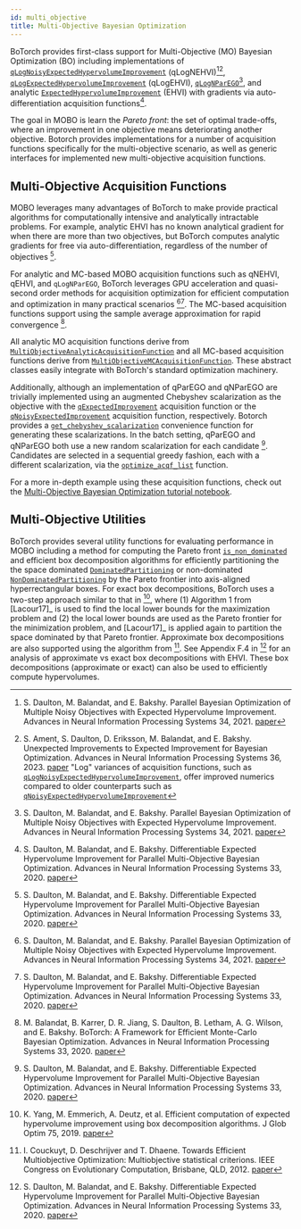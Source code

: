 ```yaml
---
id: multi_objective
title: Multi-Objective Bayesian Optimization
---
```


BoTorch provides first-class support for Multi-Objective (MO) Bayesian Optimization (BO) including implementations of
[`qLogNoisyExpectedHypervolumeImprovement`](../api/acquisition.html#botorch.acquisition.multi_objective.logei.qLogNoisyExpectedHypervolumeImprovement)  (qLogNEHVI)[^qNEHVI][^LogEI],
[`qLogExpectedHypervolumeImprovement`](../api/acquisition.html#botorch.acquisition.multi_objective.logei.qLogExpectedHypervolumeImprovement) (qLogEHVI),
[`qLogNParEGO`](../api/acquisition.html#botorch.acquisition.multi_objective.parego.qLogNParEGO)[^qNEHVI],
and analytic
[`ExpectedHypervolumeImprovement`](../api/acquisition.html#botorch.acquisition.multi_objective.analytic.ExpectedHypervolumeImprovement) (EHVI) with gradients via auto-differentiation acquisition functions[^qEHVI].

The goal in MOBO is learn the *Pareto front*: the set of optimal trade-offs, where an improvement in one objective means deteriorating another objective. Botorch provides implementations for a number of acquisition functions specifically for the multi-objective scenario, as well as generic interfaces for implemented new multi-objective acquisition functions.

## Multi-Objective Acquisition Functions
MOBO leverages many advantages of BoTorch to make provide practical algorithms for computationally intensive and analytically intractable problems. For example, analytic EHVI has no known analytical gradient for when there are more than two objectives, but BoTorch computes analytic gradients for free via auto-differentiation, regardless of the number of objectives [^qEHVI].

For analytic and MC-based MOBO acquisition functions such as qNEHVI, qEHVI, and `qLogNParEGO`, BoTorch leverages GPU acceleration and quasi-second order methods for acquisition optimization for efficient computation and optimization in many practical scenarios [^qNEHVI][^qEHVI]. The MC-based acquisition functions support using the sample average approximation for rapid convergence [^BoTorch].

All analytic MO acquisition functions derive from [`MultiObjectiveAnalyticAcquisitionFunction`](../api/acquisition.html#botorch.acquisition.multi_objective.analytic.MultiObjectiveAnalyticAcquisitionFunction) and all MC-based acquisition functions derive from [`MultiObjectiveMCAcquisitionFunction`](../api/acquisition.html#botorch.acquisition.multi_objective.monte_carlo.MultiObjectiveMCAcquisitionFunction). These abstract classes easily integrate with BoTorch's standard optimization machinery.

Additionally, although an implementation of
 qParEGO and qNParEGO are trivially implemented using an augmented Chebyshev scalarization as the objective with the [`qExpectedImprovement`](../api/acquisition.html#qexpectedimprovement) acquisition function or the [`qNoisyExpectedImprovement`](../api/acquisition.html#qnoisyexpectedimprovement) acquisition function, respectively. Botorch provides a [`get_chebyshev_scalarization`](../api/utils.html#botorch.utils.multi_objective.scalarization.get_chebyshev_scalarizationconvenience) convenience function for generating these scalarizations. In the batch setting, qParEGO and qNParEGO both use a new random scalarization for each candidate [^qEHVI]. Candidates are selected in a sequential greedy fashion, each with a different scalarization, via the [`optimize_acqf_list`](../api/optim.html#botorch.optim.optimize.optimize_acqf_list) function.

For a more in-depth example using these acquisition functions, check out the [Multi-Objective Bayesian Optimization tutorial notebook](../tutorials/multi_objective_bo).

## Multi-Objective Utilities

BoTorch provides several utility functions for evaluating performance in MOBO including a method for computing the Pareto front [`is_non_dominated`](../api/utils.html#botorch.utils.multi_objective.pareto.is_non_dominated) and efficient box decomposition algorithms for efficiently partitioning the the space dominated [`DominatedPartitioning`](../api/utils.html#botorch.utils.multi_objective.box_decompositions.dominated.DominatedPartitioning) or non-dominated [`NonDominatedPartitioning`](../api/utils.html#botorch.utils.multi_objective.box_decompositions.non_dominated.NonDominatedPartitioning) by the Pareto frontier into axis-aligned hyperrectangular boxes. For exact box decompositions, BoTorch uses a two-step approach similar to that in [^Yang2019], where (1) Algorithm 1 from [Lacour17]_ is used to find the local lower bounds for the maximization problem and (2) the local lower bounds are used as the Pareto frontier for the minimization problem, and [Lacour17]_ is applied again to partition the space dominated by that Pareto frontier. Approximate box decompositions are also supported using the algorithm from [^Couckuyt2012]. See Appendix F.4 in [^qEHVI] for an analysis of approximate vs exact box decompositions with EHVI. These box decompositions  (approximate or exact) can also be used to efficiently compute hypervolumes.

[^qNEHVI]: S. Daulton, M. Balandat, and E. Bakshy. Parallel Bayesian Optimization of Multiple Noisy Objectives with Expected Hypervolume Improvement. Advances in Neural
Information Processing Systems 34, 2021.
[paper](https://arxiv.org/abs/2105.08195)

[^LogEI]: S. Ament, S. Daulton, D. Eriksson, M. Balandat, and E. Bakshy.
Unexpected Improvements to Expected Improvement for Bayesian Optimization. Advances
in Neural Information Processing Systems 36, 2023.
[paper](https://arxiv.org/abs/2310.20708) "Log" variances of acquisition
functions, such as [`qLogNoisyExpectedHypervolumeImprovement`](../api/acquisition.html#botorch.acquisition.multi_objective.logei.qLogNoisyExpectedHypervolumeImprovement),
offer improved numerics compared to older counterparts such as
[`qNoisyExpectedHypervolumeImprovement`](../api/acquisition.html#botorch.acquisition.multi_objective.monte_carlo.qNoisyExpectedHypervolumeImprovement)

[^qEHVI]: S. Daulton, M. Balandat, and E. Bakshy. Differentiable Expected Hypervolume
Improvement for Parallel Multi-Objective Bayesian Optimization. Advances in Neural
Information Processing Systems 33, 2020.
[paper](https://arxiv.org/abs/2006.05078)

[^BoTorch]: M. Balandat, B. Karrer, D. R. Jiang, S. Daulton, B. Letham, A. G. Wilson,
and E. Bakshy. BoTorch: A Framework for Efficient Monte-Carlo Bayesian Optimization.
Advances in Neural Information Processing Systems 33, 2020.
[paper](https://arxiv.org/abs/1910.06403)

[^Yang2019]: K. Yang, M. Emmerich, A. Deutz, et al. Efficient computation of expected
hypervolume improvement using box decomposition algorithms. J Glob Optim 75, 2019.
[paper](https://arxiv.org/abs/1904.12672)

[^Lacour17]: R. Lacour, K. Klamroth, C. Fonseca. A box decomposition algorithm to
compute the hypervolume indicator. Computers & Operations Research,
Volume 79, 2017.
[paper](https://www.sciencedirect.com/science/article/pii/S0305054816301538)

[^Couckuyt2012]: I. Couckuyt, D. Deschrijver and T. Dhaene. Towards Efficient
Multiobjective Optimization: Multiobjective statistical criterions. IEEE Congress
on Evolutionary Computation, Brisbane, QLD, 2012.
[paper](https://ieeexplore.ieee.org/document/6256586)

